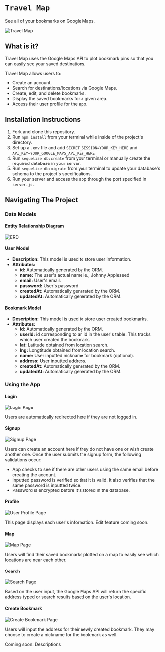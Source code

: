 # `Travel Map`

See all of your bookmarks on Google Maps.

![Travel Map](./resources/app-preview.png)

## What is it?

Travel Map uses the Google Maps API to plot bookmark pins so that you can easily see your saved destinations.

Travel Map allows users to:

- Create an account.
- Search for destinations/locations via Google Maps.
- Create, edit, and delete bookmarks.
- Display the saved bookmarks for a given area.
- Access their user profile for the app.

## Installation Instructions

1. Fork and clone this repository.
2. Run `npm install` from your terminal while inside of the project's directory.
3. Set up a `.env` file and add `SECRET_SESSION=YOUR_KEY_HERE` and `API_KEY=YOUR_GOOGLE_MAPS_API_KEY_HERE`
4. Run `sequelize db:create` from your terminal or manually create the required database in your server.
5. Run `sequelize db:migrate` from your terminal to update your database's schema to the project's specifications.
6. Run your server and access the app through the port specified in `server.js`.

## Navigating The Project

### Data Models

#### Entity Relationship Diagram

![ERD](./resources/erd.png)

#### User Model

- **Description:** This model is used to store user information.
- **Attributes:**
  - **id:** Automatically generated by the ORM.
  - **name:** The user's actual name ie., Johnny Appleseed
  - **email:** User's email.
  - **password:** User's password
  - **createdAt:** Automatically generated by the ORM.
  - **updatedAt:** Automatically generated by the ORM.

#### Bookmark Model

- **Description:** This model is used to store user created bookmarks.
- **Attributes:**
  - **id:** Automatically generated by the ORM.
  - **userId:** id corresponding to an id in the user's table. This tracks which user created the bookmark.
  - **lat:** Latitude obtained from location search.
  - **lng:** Longtitude obtained from location search.
  - **name:** User inputted nickname for bookmark (optional).
  - **address:** User inputted address.
  - **createdAt:** Automatically generated by the ORM.
  - **updatedAt:** Automatically generated by the ORM.

### Using the App

#### Login

![Login Page](./resources/login-screen.png)

Users are automatically redirected here if they are not logged in.

#### Signup

![Signup Page](./resources/signup-screen.png)

Users can create an account here if they do not have one or wish create another one. Once the user submits the signup form, the following validations occur:

- App checks to see if there are other users using the same email before creating the account.
- Inputted password is verified so that it is valid. It also verifies that the same password is inputted twice.
- Password is encrypted before it's stored in the database.

#### Profile

![User Profile Page](./resources/profile.png)

This page displays each user's information. Edit feature coming soon.

#### Map

![Map Page](./resources/empty-map.png)

Users will find their saved bookmarks plotted on a map to easily see which locations are near each other.

#### Search

![Search Page](./resources/search.png)

Based on the user input, the Google Maps API will return the specific address typed or search results based on the user's location.

#### Create Bookmark

![Create Bookmark Page](./resources/create-bookmark.png)

Users will input the address for their newly created bookmark. They may choose to create a nickname for the bookmark as well.

Coming soon: Descriptions
